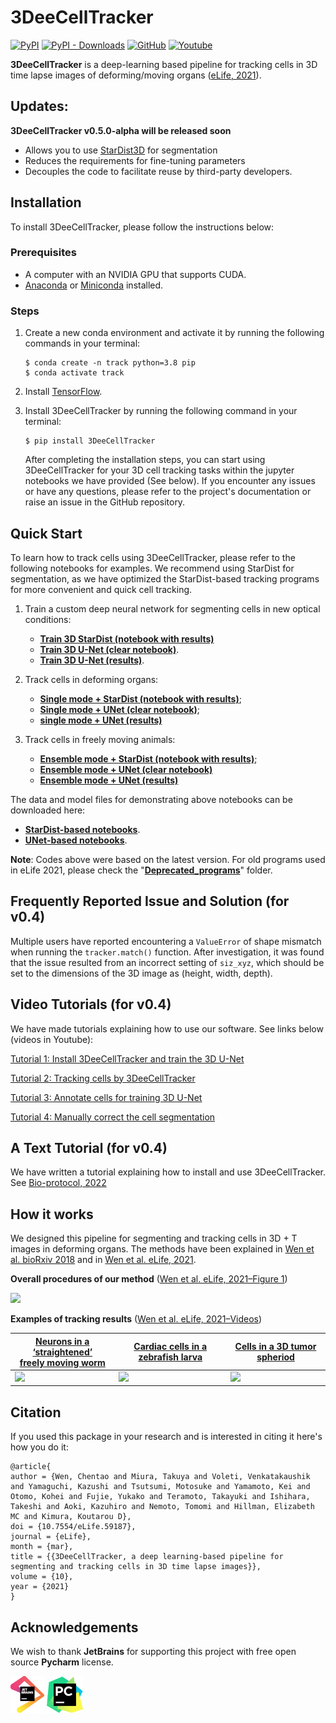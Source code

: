 # 3DeeCellTracker
[![PyPI](https://img.shields.io/pypi/v/3DeeCellTracker)](https://pypi.org/project/3DeeCellTracker/) [![PyPI - Downloads](https://img.shields.io/pypi/dm/3DeeCellTracker)](https://pypi.org/project/3DeeCellTracker/) [![GitHub](https://img.shields.io/github/license/WenChentao/3DeeCellTracker)](https://github.com/WenChentao/3DeeCellTracker/blob/master/LICENSE)
[![Youtube](https://img.shields.io/badge/YouTube-Demo-red)](https://www.youtube.com/watch?v=ctt6o3DY2bA&list=PLGY0oNQomrHERP08iEj-MsluFW8xQJujP)

**3DeeCellTracker** is a deep-learning based pipeline for tracking cells in 3D time lapse images of deforming/moving organs ([eLife, 2021](https://elifesciences.org/articles/59187)).

## Updates:

**3DeeCellTracker v0.5.0-alpha will be released soon**
- Allows you to use [StarDist3D](https://github.com/stardist/stardist) for segmentation
- Reduces the requirements for fine-tuning parameters
- Decouples the code to facilitate reuse by third-party developers.

## Installation

To install 3DeeCellTracker, please follow the instructions below:

### Prerequisites
- A computer with an NVIDIA GPU that supports CUDA.
- [Anaconda](https://www.anaconda.com/products/individual) or [Miniconda](https://conda.io/miniconda.html) installed.

### Steps
1. Create a new conda environment and activate it by running the following commands in your terminal:

   ```console
   $ conda create -n track python=3.8 pip
   $ conda activate track
   ```
   
2. Install [TensorFlow](https://www.tensorflow.org/install).
3. Install 3DeeCellTracker by running the following command in your terminal:
   ```console
   $ pip install 3DeeCellTracker
   ```
   After completing the installation steps, you can start using 3DeeCellTracker for your 3D cell tracking tasks within 
   the jupyter notebooks we have provided (See below). 
   If you encounter any issues or have any questions, please refer to the project's documentation 
   or raise an issue in the GitHub repository.

## Quick Start
To learn how to track cells using 3DeeCellTracker, please refer to the following notebooks for examples. 
We recommend using StarDist for segmentation, as we have optimized the StarDist-based tracking programs for more convenient and quick cell tracking.
1. Train a custom deep neural network for segmenting cells in new optical conditions: 
    - [**Train 3D StarDist (notebook with results)**](Examples/use_stardist/train_stardist.ipynb)
    - [**Train 3D U-Net (clear notebook)**](Examples/use_unet/3D_U_Net_training-clear.ipynb).
    - [**Train 3D U-Net (results)**](https://wenchentao.github.io//3DeeCellTracker/Examples/use_unet/3D_U_Net_training.html).
 
2. Track cells in deforming organs: 
    - [**Single mode + StarDist (notebook with results)**](Examples/use_stardist/track_worm1_stardist_single_mode.ipynb);
    - [**Single mode + UNet (clear notebook)**](Examples/use_unet/single_mode_worm1-clear.ipynb);
    - [**single mode + UNet (results)**](https://wenchentao.github.io//3DeeCellTracker/Examples/use_unet/single_mode_worm1.html)

3. Track cells in freely moving animals: 
    - [**Ensemble mode + StarDist (notebook with results)**](Examples/use_stardist/track_worm4_stardist_ensemble_mode.ipynb);
    - [**Ensemble mode + UNet (clear notebook)**](Examples/use_unet/ensemble_mode_worm4-clear.ipynb)
    - [**Ensemble mode + UNet (results)**](https://wenchentao.github.io//3DeeCellTracker/Examples/use_unet/ensemble_mode_worm4.html)

   
The data and model files for demonstrating above notebooks can be downloaded here: 
- [**StarDist-based notebooks**](https://osf.io/pgr95/).
- [**UNet-based notebooks**](https://osf.io/dt76c/).


**Note**: Codes above were based on the latest version. 
For old programs used in eLife 2021, please check the "[**Deprecated_programs**](Deprecated_programs)" folder.

## Frequently Reported Issue and Solution (for v0.4)

Multiple users have reported encountering a `ValueError` of shape mismatch when running the `tracker.match()` function. 
After investigation, it was found that the issue resulted from an incorrect setting of `siz_xyz`, 
which should be set to the dimensions of the 3D image as (height, width, depth). 


## Video Tutorials (for v0.4)
We have made tutorials explaining how to use our software. See links below (videos in Youtube):

[Tutorial 1: Install 3DeeCellTracker and train the 3D U-Net](https://www.youtube.com/watch?v=ctt6o3DY2bA)

[Tutorial 2: Tracking cells by 3DeeCellTracker](https://www.youtube.com/watch?v=KZ03Y8u8UK0)

[Tutorial 3: Annotate cells for training 3D U-Net](https://www.youtube.com/watch?v=ONSOLJQaq28)

[Tutorial 4: Manually correct the cell segmentation](https://www.youtube.com/watch?v=e7xWaccH63o)

## A Text Tutorial (for v0.4)
We have written a tutorial explaining how to install and use 3DeeCellTracker. See [Bio-protocol, 2022](https://bio-protocol.org/e4319)

## How it works
We designed this pipeline for segmenting and tracking cells in 3D + T images in deforming organs. The methods have been explained in [Wen et al. bioRxiv 2018]( https://doi.org/10.1101/385567) and in [Wen et al. eLife, 2021](https://elifesciences.org/articles/59187).

**Overall procedures of our method** ([Wen et al. eLife, 2021–Figure 1](https://elifesciences.org/articles/59187/figures#content))

<img src="https://iiif.elifesciences.org/lax:59187%2Felife-59187-fig1-v1.tif/full/1500,/0/default.jpg" width="400">

**Examples of tracking results** ([Wen et al. eLife, 2021–Videos](https://elifesciences.org/articles/59187/figures#content))

| [Neurons in a ‘straightened’ <br />freely moving worm](https://static-movie-usa.glencoesoftware.com/mp4/10.7554/5/4ce9eaa4a84bf7847c99c81a13ccafd797b40218/elife-59187-fig6-video1.mp4)| [Cardiac cells in a zebrafish larva](https://static-movie-usa.glencoesoftware.com/mp4/10.7554/5/4ce9eaa4a84bf7847c99c81a13ccafd797b40218/elife-59187-fig7-video2.mp4) | [Cells in a 3D tumor spheriod](https://static-movie-usa.glencoesoftware.com/mp4/10.7554/5/4ce9eaa4a84bf7847c99c81a13ccafd797b40218/elife-59187-fig8-video2.mp4) |
| ------------- | ------------- | ------------- | 
| <img src="https://user-images.githubusercontent.com/27986173/115169952-63b4e600-a0fa-11eb-9b85-91292bc9d419.gif" width="340">| <img src="https://user-images.githubusercontent.com/27986173/115170418-90b5c880-a0fb-11eb-9382-13690c3375dc.gif" width="400">| <img src="https://user-images.githubusercontent.com/27986173/115170434-9ad7c700-a0fb-11eb-9004-2e4cff86f7ab.gif" width="200">|


## Citation

If you used this package in your research and is interested in citing it here's how you do it:

```
@article{
author = {Wen, Chentao and Miura, Takuya and Voleti, Venkatakaushik and Yamaguchi, Kazushi and Tsutsumi, Motosuke and Yamamoto, Kei and Otomo, Kohei and Fujie, Yukako and Teramoto, Takayuki and Ishihara, Takeshi and Aoki, Kazuhiro and Nemoto, Tomomi and Hillman, Elizabeth MC and Kimura, Koutarou D},
doi = {10.7554/eLife.59187},
journal = {eLife},
month = {mar},
title = {{3DeeCellTracker, a deep learning-based pipeline for segmenting and tracking cells in 3D time lapse images}},
volume = {10},
year = {2021}
}
```

## Acknowledgements
We wish to thank **JetBrains** for supporting this project 
with free open source **Pycharm** license.

[![Pycharm Logo](pictures/jetbrains_small.png)](https://www.jetbrains.com/) 
[![Pycharm Logo](pictures/icon-pycharm_small.png)](https://www.jetbrains.com/pycharm/)
